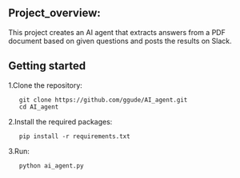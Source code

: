 ## Project_overview:

This project creates an AI agent that extracts answers from a PDF document based on given questions and posts the results on Slack.

## Getting started
1.Clone the repository:   
```
   git clone https://github.com/ggude/AI_agent.git
   cd AI_agent
```
2.Install the required packages:
```
   pip install -r requirements.txt
```
3.Run:
```
   python ai_agent.py
```
   





